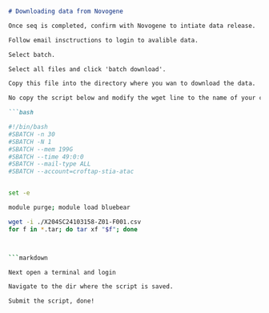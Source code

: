 ```markdown

# Downloading data from Novogene

Once seq is completed, confirm with Novogene to intiate data release.

Follow email insctructions to login to avalible data.

Select batch.

Select all files and click 'batch download'.

Copy this file into the directory where you wan to download the data.

No copy the script below and modify the wget line to the name of your csv

```bash

#!/bin/bash
#SBATCH -n 30
#SBATCH -N 1
#SBATCH --mem 199G
#SBATCH --time 49:0:0
#SBATCH --mail-type ALL
#SBATCH --account=croftap-stia-atac


set -e

module purge; module load bluebear

wget -i ./X204SC24103158-Z01-F001.csv
for f in *.tar; do tar xf "$f"; done



```markdown

Next open a terminal and login

Navigate to the dir where the script is saved.

Submit the script, done!



